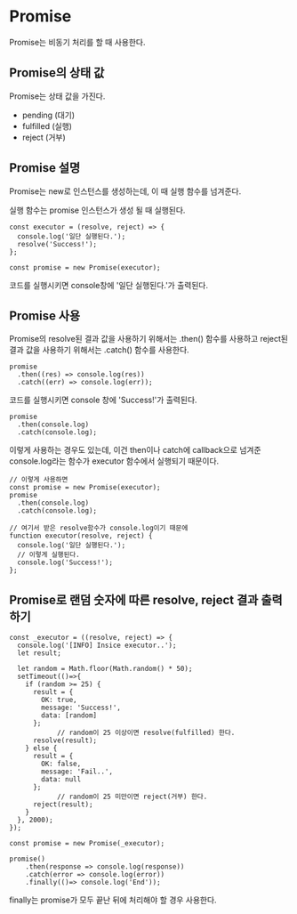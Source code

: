 # Promise

Promise는 비동기 처리를 할 때 사용한다.

## Promise의 상태 값

Promise는 상태 값을 가진다.

- pending (대기)
- fulfilled (실행)
- reject (거부)

## Promise 설명

Promise는 new로 인스턴스를 생성하는데, 이 때 실행 함수를 넘겨준다.

실행 함수는 promise 인스턴스가 생성 될 때 실행된다.

```
const executor = (resolve, reject) => {
  console.log('일단 실행된다.');
  resolve('Success!');
};

const promise = new Promise(executor);
```

코드를 실행시키면 console창에 '일단 실행된다.'가 출력된다.

## Promise 사용

Promise의 resolve된 결과 값을 사용하기 위해서는 .then() 함수를 사용하고 reject된 결과 값을 사용하기 위해서는 .catch() 함수를 사용한다.

```
promise
  .then((res) => console.log(res))
  .catch((err) => console.log(err));
```

코드를 실행시키면 console 창에 'Success!'가 출력된다.

```
promise
  .then(console.log)
  .catch(console.log);
```

이렇게 사용하는 경우도 있는데, 이건 then이나 catch에 callback으로 넘겨준 console.log라는 함수가 executor 함수에서 실행되기 때문이다.

```
// 이렇게 사용하면
const promise = new Promise(executor);
promise
  .then(console.log)
  .catch(console.log);

// 여기서 받은 resolve함수가 console.log이기 때문에
function executor(resolve, reject) {
  console.log('일단 실행된다.');
  // 이렇게 실행된다.
  console.log('Success!');
};
```

## Promise로 랜덤 숫자에 따른 resolve, reject 결과 출력하기

```
const _executor = ((resolve, reject) => {
  console.log('[INFO] Insice executor..');
  let result;

  let random = Math.floor(Math.random() * 50);
  setTimeout(()=>{
    if (random >= 25) {
      result = {
        OK: true,
        message: 'Success!',
        data: [random]
      };
			// random이 25 이상이면 resolve(fulfilled) 한다.
      resolve(result);
    } else {
      result = {
        OK: false,
        message: 'Fail..',
        data: null
      };
			// random이 25 미만이면 reject(거부) 한다.
      reject(result);
    }
  }, 2000);
});

const promise = new Promise(_executor);

promise()
	.then(response => console.log(response))
	.catch(error => console.log(error))
	.finally(()=> console.log('End'));
```

finally는 promise가 모두 끝난 뒤에 처리해야 할 경우 사용한다.
